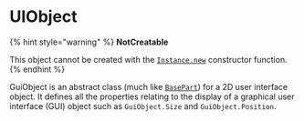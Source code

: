 # UIObject

{% hint style="warning" %}
**NotCreatable**

This object cannot be created with the [`Instance.new`](uiobject.md) constructor function.
{% endhint %}

GuiObject is an abstract class (much like [`BasePart`](../classes/construction/basepart.md)) for a 2D user interface object. It defines all the properties relating to the display of a graphical user interface (GUI) object such as `GuiObject.Size` and `GuiObject.Position`.

